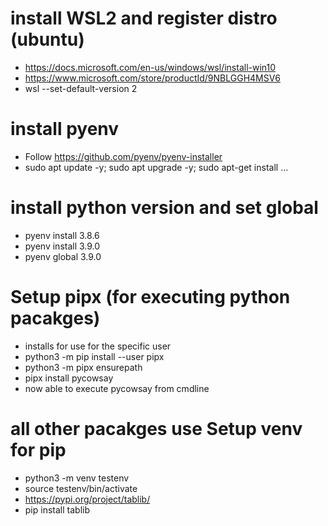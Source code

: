 # install WSL2 and register distro (ubuntu)
 - https://docs.microsoft.com/en-us/windows/wsl/install-win10
 - https://www.microsoft.com/store/productId/9NBLGGH4MSV6
 - wsl --set-default-version 2

# install pyenv
 - Follow https://github.com/pyenv/pyenv-installer
 - sudo apt update -y; sudo apt upgrade -y; sudo apt-get install ...

# install python version and set global
 - pyenv install 3.8.6
 - pyenv install 3.9.0
 - pyenv global 3.9.0


# Setup pipx (for executing python pacakges)
 - installs for use for the specific user
 - python3 -m pip install --user pipx
 - python3 -m pipx ensurepath
 - pipx install pycowsay
 - now able to execute pycowsay from cmdline

# all other pacakges use Setup venv for pip
 - python3 -m venv testenv
 - source testenv/bin/activate
 - https://pypi.org/project/tablib/
 - pip install tablib
